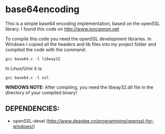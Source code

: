 # base64encoding

This is a simple base64 encoding implementation, based on the openSSL library. 
I found this code on http://www.ioncannon.net
	
To compile this code you need the openSSL development libraries. In Windows I copied all the headers and lib
files into my project folder and compiled the code with	the command:
	
```
gcc base64.c -l libeay32
```
	
In Linux/Unix it is:

```
gcc base64.c -l ssl
```

**WINDOWS NOTE:** After compiling, you need the libeay32.dll file in the directory of your compiled binary!
	
## DEPENDENCIES:
* openSSL-devel (http://www.deanlee.cn/programming/openssl-for-windows/)
